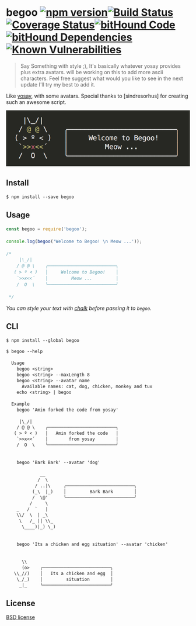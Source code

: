 # begoo [![npm version](https://badge.fury.io/js/begoo.svg)](https://badge.fury.io/js/begoo)[![Build Status](https://travis-ci.org/shariati/begoo.svg?branch=master)](https://travis-ci.org/shariati/begoo)[![Coverage Status](https://coveralls.io/repos/github/shariati/begoo/badge.svg?branch=master)](https://coveralls.io/github/shariati/begoo?branch=master)[![bitHound Code](https://www.bithound.io/github/shariati/begoo/badges/code.svg)](https://www.bithound.io/github/shariati/begoo)[![bitHound Dependencies](https://www.bithound.io/github/shariati/begoo/badges/dependencies.svg)](https://www.bithound.io/github/shariati/begoo/master/dependencies/npm)[![Known Vulnerabilities](https://snyk.io/test/github/shariati/begoo/badge.svg)](https://snyk.io/test/github/shariati/begoo)

> Say Something with style ;), It's basically whatever yosay provides plus extra avatars. 
> will be working on this to add more ascii characters.
> Feel free suggest what would you like to see in the next update I'll try my best to add it.

Like [yosay](https://github.com/yeoman/yosay), with some avatars. Special thanks to [sindresorhus] for creating such an awesome script.

![](screenshot.png)


## Install

```
$ npm install --save begoo
```


## Usage

```js
const begoo = require('begoo');

console.log(begoo('Welcome to Begoo! \n Meow ...'));

/*
     |\_/|     
    / @ @ \    ╭──────────────────────────╮
   ( > º < )   │     Welcome to Begoo!    │
    `>>x<<´    │         Meow ...         │
    /  O  \    ╰──────────────────────────╯

 */
```

*You can style your text with [chalk](https://github.com/sindresorhus/chalk) before passing it to `begoo`.*


## CLI

```
$ npm install --global begoo
```

```
$ begoo --help

  Usage
    begoo <string>
    begoo <string> --maxLength 8
    begoo <string> --avatar name
      Available names: cat, dog, chicken, monkey and tux
    echo <string> | begoo

  Example
    begoo 'Amin forked the code from yosay'

     |\_/|     
    / @ @ \    ╭──────────────────────────╮
   ( > º < )   │   Amin forked the code   │
    `>>x<<´    │        from yosay        │
    /  O  \    ╰──────────────────────────╯


    begoo 'Bark Bark' --avatar 'dog'

             __        
            /  \      
           / ..|\     ╭──────────────────────────╮
          (_\  |_)    │         Bark Bark        │
          /  \@'      ╰──────────────────────────╯
         /     \      
    _   /  `   |       
    \\/  \  | _\   
     \   /_ || \\_  
      \____)|_) \_)  


    begoo 'Its a chicken and egg situation' --avatar 'chicken'


      \\     
      (o>    ╭──────────────────────────╮
   \\_//)    │   Its a chicken and egg  │
    \_/_)    │         situation        │
     _|_     ╰──────────────────────────╯

```


## License

[BSD license](http://opensource.org/licenses/bsd-license.php)